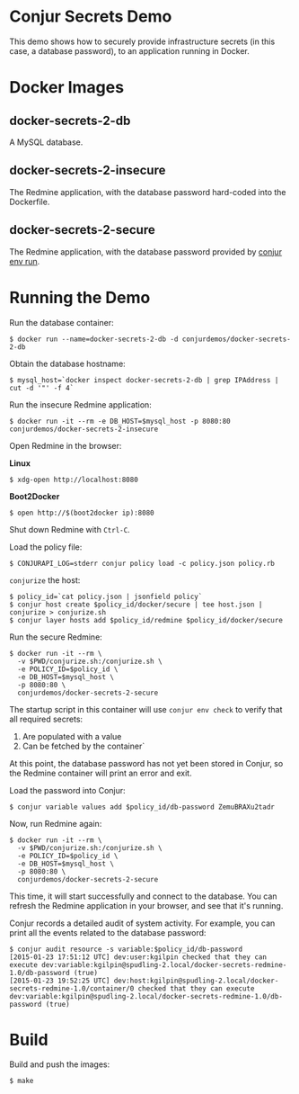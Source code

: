# Conjur Secrets Demo

This demo shows how to securely provide infrastructure secrets (in this case, a database password), 
to an application running in Docker. 

# Docker Images

## docker-secrets-2-db

A MySQL database. 

## docker-secrets-2-insecure

The Redmine application, with the database password hard-coded into the Dockerfile.

## docker-secrets-2-secure

The Redmine application, with the database password provided by [conjur env run](http://developer.conjur.net/reference/tools/conjurenv/run.html).

# Running the Demo

Run the database container:

    $ docker run --name=docker-secrets-2-db -d conjurdemos/docker-secrets-2-db

Obtain the database hostname:

    $ mysql_host=`docker inspect docker-secrets-2-db | grep IPAddress | cut -d '"' -f 4`

Run the insecure Redmine application:

    $ docker run -it --rm -e DB_HOST=$mysql_host -p 8080:80 conjurdemos/docker-secrets-2-insecure
    
Open Redmine in the browser:

**Linux**

    $ xdg-open http://localhost:8080

**Boot2Docker**

    $ open http://$(boot2docker ip):8080

Shut down Redmine with `Ctrl-C`.

Load the policy file:

    $ CONJURAPI_LOG=stderr conjur policy load -c policy.json policy.rb

`conjurize` the host:

    $ policy_id=`cat policy.json | jsonfield policy`
    $ conjur host create $policy_id/docker/secure | tee host.json | conjurize > conjurize.sh
    $ conjur layer hosts add $policy_id/redmine $policy_id/docker/secure

Run the secure Redmine:

    $ docker run -it --rm \
      -v $PWD/conjurize.sh:/conjurize.sh \
      -e POLICY_ID=$policy_id \
      -e DB_HOST=$mysql_host \
      -p 8080:80 \
      conjurdemos/docker-secrets-2-secure

The startup script in this container will use `conjur env check` to verify that all required secrets:

1) Are populated with a value
2) Can be fetched by the container`

At this point, the database password has not yet been stored in Conjur, so the Redmine container will print
an error and exit.

Load the password into Conjur:

    $ conjur variable values add $policy_id/db-password ZemuBRAXu2tadr

Now, run Redmine again:

    $ docker run -it --rm \
      -v $PWD/conjurize.sh:/conjurize.sh \
      -e POLICY_ID=$policy_id \
      -e DB_HOST=$mysql_host \
      -p 8080:80 \
      conjurdemos/docker-secrets-2-secure

This time, it will start successfully and connect to the database. You can refresh the Redmine
application in your browser, and see that it's running.

Conjur records a detailed audit of system activity. For example, you can print all the events
related to the database password:

    $ conjur audit resource -s variable:$policy_id/db-password
    [2015-01-23 17:51:12 UTC] dev:user:kgilpin checked that they can execute dev:variable:kgilpin@spudling-2.local/docker-secrets-redmine-1.0/db-password (true)
    [2015-01-23 19:52:25 UTC] dev:host:kgilpin@spudling-2.local/docker-secrets-redmine-1.0/container/0 checked that they can execute dev:variable:kgilpin@spudling-2.local/docker-secrets-redmine-1.0/db-password (true)

# Build

Build and push the images:

    $ make
